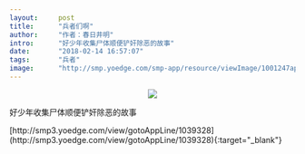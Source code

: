 ```yaml
---
layout:     post
title:      "兵者们啊"
author:     "作者：春日井明"
intro:      "好少年收集尸体顺便铲奸除恶的故事"
date:       "2018-02-14 16:57:07"
tags:       "兵者"
image:      "http://smp.yoedge.com/smp-app/resource/viewImage/1001247appline.png"
---
```

<div style="text-align: center">
<p><img src="http://smp.yoedge.com/smp-app/resource/viewImage/1001247appline.png"/></p>
</div>
<p class="post-meta">
<span>好少年收集尸体顺便铲奸除恶的故事</span>
</p>
[http://smp3.yoedge.com/view/gotoAppLine/1039328](http://smp3.yoedge.com/view/gotoAppLine/1039328){:target="_blank"}


